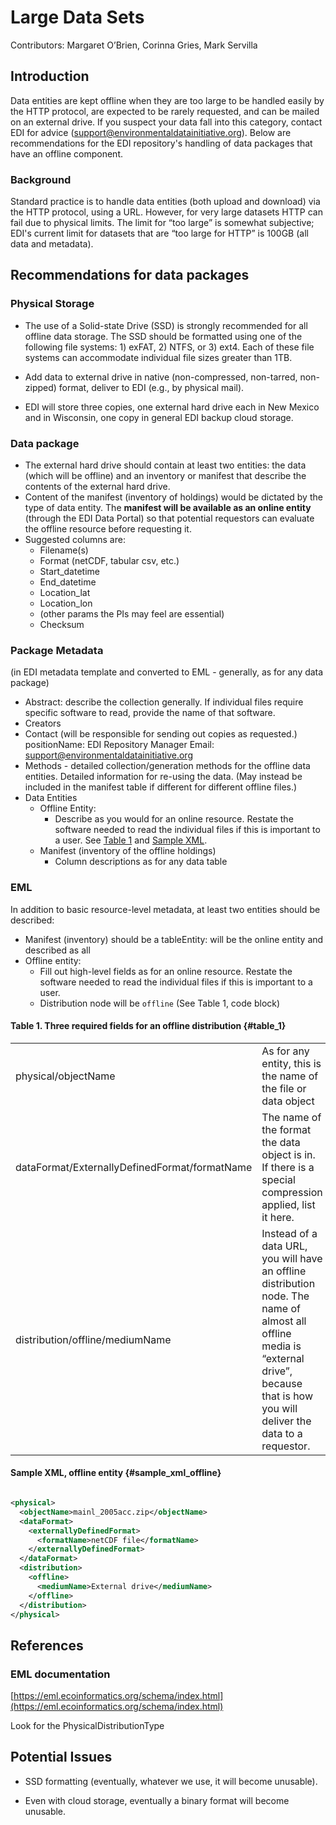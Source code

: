 # Large Data Sets

Contributors: Margaret O’Brien, Corinna Gries, Mark Servilla

## Introduction

Data entities are kept offline when they are too large to be handled easily by the HTTP protocol, are expected to be rarely requested, and can be mailed on an external drive.  If you suspect your data fall into this category, contact EDI for advice (support@environmentaldatainitiative.org). Below are recommendations for the EDI repository's handling of data packages that have an offline component.

### Background
Standard practice is to handle data entities (both upload and download) via the HTTP protocol, using a URL. However, for very large datasets HTTP can fail due to physical limits. The limit for “too large” is somewhat subjective; EDI's current limit for datasets that are “too large for HTTP” is 100GB (all data and metadata). 

## Recommendations for data packages

### Physical Storage

* The use of a Solid-state Drive (SSD) is strongly recommended for all offline data storage. The SSD should be formatted using one of the following file systems: 1) exFAT, 2) NTFS, or 3) ext4. Each of these file systems can accommodate individual file sizes greater than 1TB.

*   Add data to external drive in native (non-compressed, non-tarred, non-zipped) format, deliver to EDI (e.g., by physical mail).
*   EDI will store three copies, one external hard drive each in New Mexico and in Wisconsin, one copy in general EDI backup cloud storage.

### Data package

*   The external hard drive should contain at least two entities: the data (which will be offline) and an inventory or manifest that describe the contents of the external hard drive.
*   Content of the manifest (inventory of holdings) would be dictated by the type of data entity. The **manifest will be available as an online entity** (through the EDI Data Portal) so that potential requestors can evaluate the offline resource before requesting it.
*  Suggested columns are:
    *   Filename(s)
    *   Format (netCDF, tabular csv, etc.)
    *   Start_datetime
    *   End_datetime
    *   Location_lat
    *   Location_lon
    *   (other params the PIs may feel are essential)
    *   Checksum

### Package Metadata 

(in EDI metadata template and converted to EML - generally, as for any data package)

*   Abstract: describe the collection generally. If individual files require specific software to read, provide the name of that software.
*   Creators
*   Contact (will be responsible for sending out copies as requested.) positionName: EDI Repository Manager Email: support@environmentaldatainitiative.org
*   Methods - detailed collection/generation methods for the offline data entities. Detailed information for re-using the data. (May instead be included in the manifest table if different for different offline files.)
*   Data Entities
    * Offline Entity: 
        *   Describe as you would for an online resource. Restate the software needed to read the individual files if this is important to a user. See [Table 1](#table_1) and [Sample XML](#sample_xml_offline).
    * Manifest (inventory of the offline holdings)
        *    Column descriptions as for any data table

### EML

In addition to basic resource-level metadata, at least two entities should be described:


*   Manifest (inventory) should be a tableEntity: will be the online entity and described as all 
*   Offline entity: 
    *   Fill out high-level fields as for an online resource. Restate the software needed to read the individual files if this is important to a user. 
    *   Distribution node will be `offline` (See Table 1, code block)


#### Table 1. Three required fields for an offline distribution  {#table_1}


<table>
  <tr>
   <td>physical/objectName
   </td>
   <td>As for any entity, this is the name of the file or data object
   </td>
  </tr>
  <tr>
   <td>dataFormat/ExternallyDefinedFormat/formatName
   </td>
   <td>The name of the format the data object is in. If there is a special compression applied, list it here.
   </td>
  </tr>
  <tr>
   <td>distribution/offline/mediumName
   </td>
   <td>Instead of a data URL, you will have an offline distribution node. The name of almost all offline media is “external drive”, because that is how you will deliver the data to a requestor.
   </td>
  </tr>
</table>


#### Sample XML, offline entity   {#sample_xml_offline}

```xml

<physical>
  <objectName>mainl_2005acc.zip</objectName>
  <dataFormat>
    <externallyDefinedFormat>
      <formatName>netCDF file</formatName>
    </externallyDefinedFormat>
  </dataFormat>
  <distribution>
    <offline>
      <mediumName>External drive</mediumName>
    </offline>
  </distribution>
</physical>

```


##  References


### EML documentation

[https://eml.ecoinformatics.org/schema/index.html](https://eml.ecoinformatics.org/schema/index.html)

Look for the PhysicalDistributionType

## Potential Issues

- SSD formatting (eventually, whatever we use, it will become unusable).

- Even with cloud storage, eventually a binary format will become unusable.




